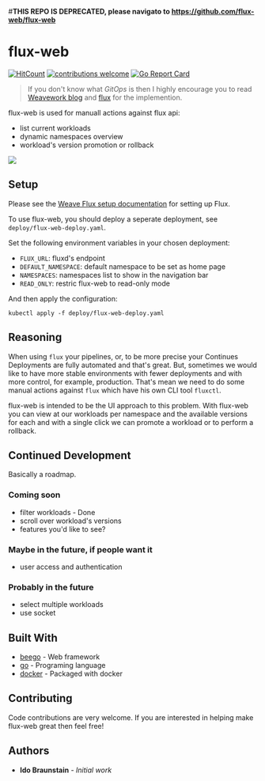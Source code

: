 #**THIS REPO IS DEPRECATED, please navigato to https://github.com/flux-web/flux-web**
# flux-web
[![HitCount](http://hits.dwyl.io/idobry/flux-web.svg)](http://hits.dwyl.io/idobry/flux-web) [![contributions welcome](https://img.shields.io/badge/contributions-welcome-brightgreen.svg?style=flat)](https://github.com/dwyl/esta/issues) [![Go Report Card](https://goreportcard.com/badge/github.com/idobry/flux-web)](https://goreportcard.com/report/github.com/idobry/flux-web)

> If you don't know what *GitOps* is then I highly encourage you to read [Weavework blog](https://www.weave.works/technologies/gitops/) and [flux](https://github.com/fluxcd/flux) for the implemention.

flux-web is used for manuall actions against flux api:
* list current workloads
* dynamic namespaces overview
* workload's version promotion or rollback

<img src="flux-web-01.gif"/>

## Setup

Please see the [Weave Flux setup documentation](https://github.com/weaveworks/flux/blob/master/site/standalone/installing.md) for setting up Flux.

To use flux-web, you should deploy a seperate deployment, see `deploy/flux-web-deploy.yaml`.

Set the following environment variables in your chosen deployment:

- `FLUX_URL`: fluxd's endpoint
- `DEFAULT_NAMESPACE`: default namespace to be set as home page
- `NAMESPACES`: namespaces list to show in the navigation bar
- `READ_ONLY`: restric flux-web to read-only mode

And then apply the configuration:

```
kubectl apply -f deploy/flux-web-deploy.yaml
```

## Reasoning

When using `flux` your pipelines, or, to be more precise your Continues Deployments are fully automated and that's great.
But, sometimes we would like to have more stable environments with fewer deployments and with more control, for example, production.
That's mean we need to do some manual actions against `flux` which have his own CLI tool `fluxctl`.

flux-web is intended to be the UI approach to this problem. With flux-web you can view at our workloads per namespace and the available versions for each and with a single click we can promote a workload or to perform a rollback.

## Continued Development

Basically a roadmap.

### Coming soon

- filter workloads - Done
- scroll over workload's versions
- features you'd like to see?

### Maybe in the future, if people want it

- user access and authentication

### Probably in the future

- select multiple workloads
- use socket

## Built With

* [beego](https://beego.me/) - Web framework
* [go](https://golang.org/) - Programing language
* [docker](https://www.docker.com/) - Packaged with docker


## Contributing

Code contributions are very welcome. If you are interested in helping make flux-web great then feel free!

## Authors

* **Ido Braunstain** - *Initial work*

